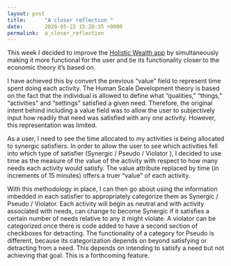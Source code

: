 ```yaml
---
layout: post
title:      "A closer reflection "
date:       2020-05-22 15:26:35 +0000
permalink:  a_closer_reflection
---
```



This week I decided to improve the [Holistic Wealth app](https://ablakerose.github.io/what_do_wealth_and_poverty_really_mean) by simultaneously making it more functional for the user and tie its functionality closer to the economic theory it’s based on. 

I have achieved this by convert the previous “value” field to represent time spent doing each activity. The Human Scale Development theory is based on the fact that the individual is allowed to define what “qualities," “things," “activities" and “settings” satisfied a given need. Therefore, the original intent behind including a value field was to allow the user to subjectively input how readily that need was satisfied with any one activity. However, this representation was limited. 

As a user, I need to see the time allocated to my activities is being allocated to synergic satisfiers. In order to allow the user to see which activities fell into which type of satisfier (Synergic / Pseudo / Violator ), I decided to use time as the measure of the value of the activity with respect to how many needs each activity would satisfy. The value attribute replaced by time (in increments of 15 minutes) offers a truer “value” of each activity. 

With this methodology in place, I can then go about using the information imbedded in each satisfier to appropriately categorize them as Synergic / Pseudo / Violator.  Each activity will begin as neutral and with activity associated with needs, can change to become Synergic if it satisfies a certain number of needs relative to any it might violate. A violator can be categorized once there is code added to have a second section of checkboxes for detracting. The functionality of a category for Pseudo is different, because its categorization depends on beyond satisfying or detracting from a need. This depends on intending to satisfy a need but not achieving that goal. This is a forthcoming feature. 
